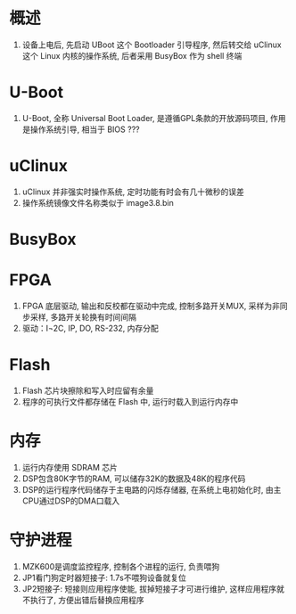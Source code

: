 # 概述

1. 设备上电后, 先启动 UBoot 这个 Bootloader 引导程序, 然后转交给 uClinux 这个 Linux 内核的操作系统, 后者采用 BusyBox 作为 shell 终端

# U-Boot

1. U-Boot, 全称 Universal Boot Loader, 是遵循GPL条款的开放源码项目, 作用是操作系统引导, 相当于 BIOS ???

# uClinux

1. uClinux 并非强实时操作系统, 定时功能有时会有几十微秒的误差
2. 操作系统镜像文件名称类似于 image3.8.bin

# BusyBox

# FPGA

1. FPGA 底层驱动, 输出和反校都在驱动中完成, 控制多路开关MUX, 采样为非同步采样, 多路开关轮换有时间间隔
2. 驱动：I¬2C, IP, DO, RS-232, 内存分配

# Flash

1. Flash 芯片块擦除和写入时应留有余量
2. 程序的可执行文件都存储在 Flash 中, 运行时载入到运行内存中

# 内存

1. 运行内存使用 SDRAM 芯片
2. DSP包含80K字节的RAM, 可以储存32K的数据及48K的程序代码
3. DSP的运行程序代码储存于主电路的闪烁存储器, 在系统上电初始化时, 由主CPU通过DSP的DMA口载入

# 守护进程

1. MZK600是调度监控程序, 控制各个进程的运行, 负责喂狗
2. JP1看门狗定时器短接子: 1.7s不喂狗设备就复位
3. JP2短接子: 短接则应用程序使能, 拔掉短接子才可进行维护, 这样应用程序就不执行了, 方便出错后替换应用程序
